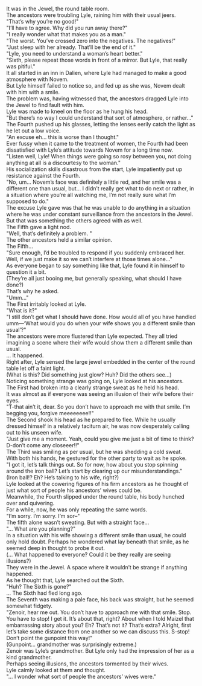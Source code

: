 <br/>
It was in the Jewel, the round table room.<br/>
The ancestors were troubling Lyle, raining him with their usual jeers.<br/>
"That’s why you’re no good!"<br/>
"I’ll have to agree. Why did you run away there?"<br/>
"I really wonder what that makes you as a man."<br/>
"The worst. You’ve crossed zero into the negatives. The negatives!"<br/>
"Just sleep with her already. That’ll be the end of it."<br/>
"Lyle, you need to understand a woman’s heart better."<br/>
"Sixth, please repeat those words in front of a mirror. But Lyle, that really was pitiful."<br/>
It all started in an inn in Dalien, where Lyle had managed to make a good atmosphere with Novem.<br/>
But Lyle himself failed to notice so, and fed up as she was, Novem dealt with him with a smile.<br/>
The problem was, having witnessed that, the ancestors dragged Lyle into the Jewel to find fault with him.<br/>
Lyle was made to kneel on the floor as he hung his head.<br/>
"But there’s no way I could understand that sort of atmosphere, or rather…"<br/>
The Fourth pushed up his glasses, letting the lenses eerily catch the light as he let out a low voice.<br/>
"An excuse eh… this is worse than I thought."<br/>
Ever fussy when it came to the treatment of women, the Fourth had been dissatisfied with Lyle’s attitude towards Novem for a long time now.<br/>
"Listen well, Lyle! When things were going so rosy between you, not doing anything at all is a discourtesy to the woman."<br/>
His socialization skills disastrous from the start, Lyle impatiently put up resistance against the Fourth.<br/>
"No, um… Novem’s face was definitely a little red, and her smile was a different one than usual, but… I didn’t really get what to do next or rather, in a situation where you’re all watching me, I’m not really sure what I’m supposed to do."<br/>
The excuse Lyle gave was that he was unable to do anything in a situation where he was under constant surveillance from the ancestors in the Jewel.<br/>
But that was something the others agreed with as well.<br/>
The Fifth gave a light nod.<br/>
"Well, that’s definitely a problem. "<br/>
The other ancestors held a similar opinion.<br/>
The Fifth…<br/>
"Sure enough, I’d be troubled to respond if you suddenly embraced her. Well, if we just make it so we can’t interfere at those times alone…"<br/>
As everyone began to say something like that, Lyle found it in himself to question it a bit.<br/>
(They’re all just booing me, but generally speaking, what should I have done?)<br/>
That’s why he asked.<br/>
"Umm…"<br/>
The First irritably looked at Lyle.<br/>
"What is it?"<br/>
"I still don’t get what I should have done. How would all of you have handled umm—‘What would you do when your wife shows you a different smile than usual’?"<br/>
The ancestors were more flustered than Lyle expected. They all tried imagining a scene where their wife would show them a different smile than usual.<br/>
… It happened.<br/>
Right after, Lyle sensed the large jewel embedded in the center of the round table let off a faint light.<br/>
(What is this? Did something just glow? Huh? Did the others see…)<br/>
Noticing something strange was going on, Lyle looked at his ancestors.<br/>
The First had broken into a clearly strange sweat as he held his head.<br/>
It was almost as if everyone was seeing an illusion of their wife before their eyes.<br/>
"T-that ain’t it, dear. So you don’t have to approach me with that smile. I’m begging you, forgive meeeeeeee!!"<br/>
The Second shook his head as he prepared to flee. While he usually dressed himself in a relatively taciturn air, he was now desperately calling out to his unseen wife.<br/>
"Just give me a moment. Yeah, could you give me just a bit of time to think? D-don’t come any closeeer!!"<br/>
The Third was smiling as per usual, but he was shedding a cold sweat.<br/>
With both his hands, he gestured for the other party to wait as he spoke.<br/>
"I got it, let’s talk things out. So for now, how about you stop spinning around the iron ball? Let’s start by clearing up our misunderstandings."<br/>
(Iron ball!? Eh? He’s talking to his wife, right?)<br/>
Lyle looked at the cowering figures of his firm ancestors as he thought of just what sort of people his ancestors’ wives could be.<br/>
Meanwhile, the Fourth slipped under the round table, his body hunched over and quivering.<br/>
For a while, now, he was only repeating the same words.<br/>
"I’m sorry. I’m sorry. I’m sor–"<br/>
The fifth alone wasn’t sweating. But with a straight face…<br/>
"… What are you planning?"<br/>
In a situation with his wife showing a different smile than usual, he could only hold doubt. Perhaps he wondered what lay beneath that smile, as he seemed deep in thought to probe it out.<br/>
(… What happened to everyone? Could it be they really are seeing illusions?)<br/>
They were in the Jewel. A space where it wouldn’t be strange if anything happened.<br/>
As he thought that, Lyle searched out the Sixth.<br/>
"Huh? The Sixth is gone?"<br/>
… The Sixth had fled long ago.<br/>
The Seventh was making a pale face, his back was straight, but he seemed somewhat fidgety.<br/>
"Zenoir, hear me out. You don’t have to approach me with that smile. Stop. You have to stop! I get it. It’s about that, right? About when I told Maizel that embarrassing story about you? Eh? That’s not it? That’s extra? Alright, first let’s take some distance from one another so we can discuss this. S-stop! Don’t point the gunpoint this way!"<br/>
(Gunpoint… grandmother was surprisingly extreme.)<br/>
Zenoir was Lyle’s grandmother. But Lyle only had the impression of her as a kind grandmother.<br/>
Perhaps seeing illusions, the ancestors tormented by their wives.<br/>
Lyle calmly looked at them and thought.<br/>
"… I wonder what sort of people the ancestors’ wives were."<br/>
